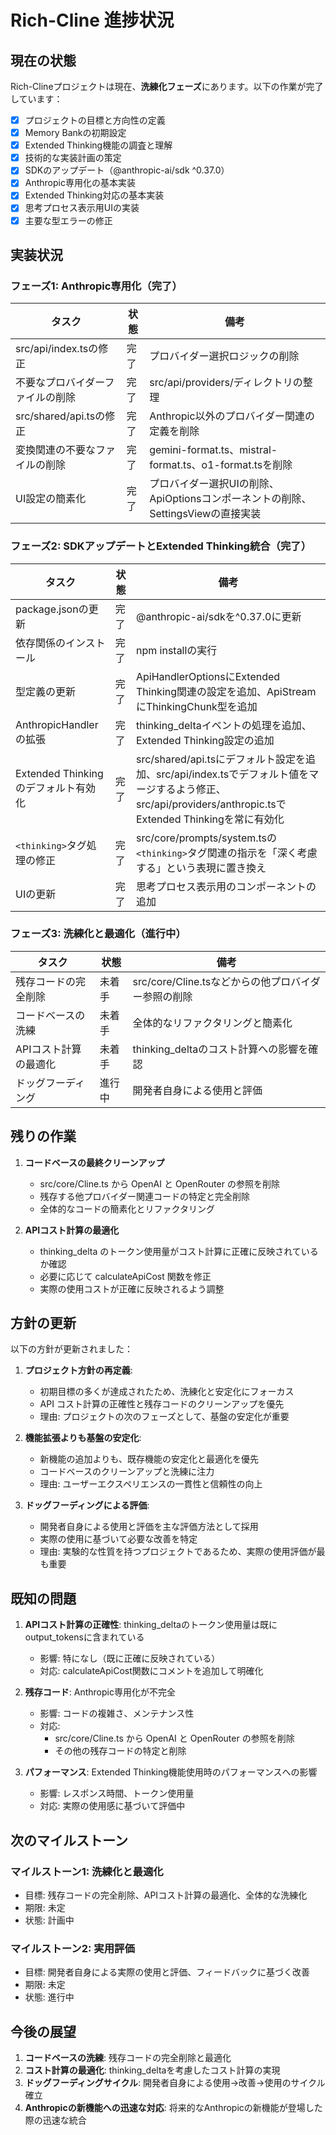# Rich-Cline 進捗状況

## 現在の状態

Rich-Clineプロジェクトは現在、**洗練化フェーズ**にあります。以下の作業が完了しています：

- [x] プロジェクトの目標と方向性の定義
- [x] Memory Bankの初期設定
- [x] Extended Thinking機能の調査と理解
- [x] 技術的な実装計画の策定
- [x] SDKのアップデート（@anthropic-ai/sdk ^0.37.0）
- [x] Anthropic専用化の基本実装
- [x] Extended Thinking対応の基本実装
- [x] 思考プロセス表示用UIの実装
- [x] 主要な型エラーの修正

## 実装状況

### フェーズ1: Anthropic専用化（完了）

| タスク | 状態 | 備考 |
|-------|------|------|
| src/api/index.tsの修正 | 完了 | プロバイダー選択ロジックの削除 |
| 不要なプロバイダーファイルの削除 | 完了 | src/api/providers/ディレクトリの整理 |
| src/shared/api.tsの修正 | 完了 | Anthropic以外のプロバイダー関連の定義を削除 |
| 変換関連の不要なファイルの削除 | 完了 | gemini-format.ts、mistral-format.ts、o1-format.tsを削除 |
| UI設定の簡素化 | 完了 | プロバイダー選択UIの削除、ApiOptionsコンポーネントの削除、SettingsViewの直接実装 |

### フェーズ2: SDKアップデートとExtended Thinking統合（完了）

| タスク | 状態 | 備考 |
|-------|------|------|
| package.jsonの更新 | 完了 | @anthropic-ai/sdkを^0.37.0に更新 |
| 依存関係のインストール | 完了 | npm installの実行 |
| 型定義の更新 | 完了 | ApiHandlerOptionsにExtended Thinking関連の設定を追加、ApiStreamにThinkingChunk型を追加 |
| AnthropicHandlerの拡張 | 完了 | thinking_deltaイベントの処理を追加、Extended Thinking設定の追加 |
| Extended Thinkingのデフォルト有効化 | 完了 | src/shared/api.tsにデフォルト設定を追加、src/api/index.tsでデフォルト値をマージするよう修正、src/api/providers/anthropic.tsでExtended Thinkingを常に有効化 |
| `<thinking>`タグ処理の修正 | 完了 | src/core/prompts/system.tsの`<thinking>`タグ関連の指示を「深く考慮する」という表現に置き換え |
| UIの更新 | 完了 | 思考プロセス表示用のコンポーネントの追加 |

### フェーズ3: 洗練化と最適化（進行中）

| タスク | 状態 | 備考 |
|-------|------|------|
| 残存コードの完全削除 | 未着手 | src/core/Cline.tsなどからの他プロバイダー参照の削除 |
| コードベースの洗練 | 未着手 | 全体的なリファクタリングと簡素化 |
| APIコスト計算の最適化 | 未着手 | thinking_deltaのコスト計算への影響を確認 |
| ドッグフーディング | 進行中 | 開発者自身による使用と評価 |

## 残りの作業

1. **コードベースの最終クリーンアップ**
   - src/core/Cline.ts から OpenAI と OpenRouter の参照を削除
   - 残存する他プロバイダー関連コードの特定と完全削除
   - 全体的なコードの簡素化とリファクタリング

2. **APIコスト計算の最適化**
   - thinking_delta のトークン使用量がコスト計算に正確に反映されているか確認
   - 必要に応じて calculateApiCost 関数を修正
   - 実際の使用コストが正確に反映されるよう調整

## 方針の更新

以下の方針が更新されました：

1. **プロジェクト方針の再定義**:
   - 初期目標の多くが達成されたため、洗練化と安定化にフォーカス
   - API コスト計算の正確性と残存コードのクリーンアップを優先
   - 理由: プロジェクトの次のフェーズとして、基盤の安定化が重要

2. **機能拡張よりも基盤の安定化**:
   - 新機能の追加よりも、既存機能の安定化と最適化を優先
   - コードベースのクリーンアップと洗練に注力
   - 理由: ユーザーエクスペリエンスの一貫性と信頼性の向上

3. **ドッグフーディングによる評価**:
   - 開発者自身による使用と評価を主な評価方法として採用
   - 実際の使用に基づいて必要な改善を特定
   - 理由: 実験的な性質を持つプロジェクトであるため、実際の使用評価が最も重要

## 既知の問題

1. **APIコスト計算の正確性**: thinking_deltaのトークン使用量は既にoutput_tokensに含まれている
   - 影響: 特になし（既に正確に反映されている）
   - 対応: calculateApiCost関数にコメントを追加して明確化

2. **残存コード**: Anthropic専用化が不完全
   - 影響: コードの複雑さ、メンテナンス性
   - 対応: 
     - src/core/Cline.ts から OpenAI と OpenRouter の参照を削除
     - その他の残存コードの特定と削除

3. **パフォーマンス**: Extended Thinking機能使用時のパフォーマンスへの影響
   - 影響: レスポンス時間、トークン使用量
   - 対応: 実際の使用感に基づいて評価中

## 次のマイルストーン

### マイルストーン1: 洗練化と最適化
- 目標: 残存コードの完全削除、APIコスト計算の最適化、全体的な洗練化
- 期限: 未定
- 状態: 計画中

### マイルストーン2: 実用評価
- 目標: 開発者自身による実際の使用と評価、フィードバックに基づく改善
- 期限: 未定
- 状態: 進行中

## 今後の展望

1. **コードベースの洗練**: 残存コードの完全削除と最適化
2. **コスト計算の最適化**: thinking_deltaを考慮したコスト計算の実現
3. **ドッグフーディングサイクル**: 開発者自身による使用→改善→使用のサイクル確立
4. **Anthropicの新機能への迅速な対応**: 将来的なAnthropicの新機能が登場した際の迅速な統合

